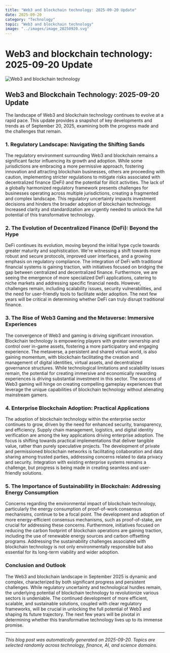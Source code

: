 ```yaml
---
title: "Web3 and blockchain technology: 2025-09-20 Update"
date: 2025-09-20
category: "Technology"
topic: "Web3 and blockchain technology"
image: "../images/image_20250920.svg"
---
```


# Web3 and blockchain technology: 2025-09-20 Update

![Web3 and blockchain technology](../images/image_20250920.svg)

## Web3 and Blockchain Technology: 2025-09-20 Update

The landscape of Web3 and blockchain technology continues to evolve at a rapid pace.  This update provides a snapshot of key developments and trends as of September 20, 2025, examining both the progress made and the challenges that remain.


### 1. Regulatory Landscape: Navigating the Shifting Sands

The regulatory environment surrounding Web3 and blockchain remains a significant factor influencing its growth and adoption.  While some jurisdictions are embracing a more permissive approach, fostering innovation and attracting blockchain businesses, others are proceeding with caution, implementing stricter regulations to mitigate risks associated with decentralized finance (DeFi) and the potential for illicit activities.  The lack of a globally harmonized regulatory framework presents challenges for businesses operating across multiple jurisdictions, creating a fragmented and complex landscape.  This regulatory uncertainty impacts investment decisions and hinders the broader adoption of blockchain technology.  Increased clarity and standardization are urgently needed to unlock the full potential of this transformative technology.


### 2.  The Evolution of Decentralized Finance (DeFi): Beyond the Hype

DeFi continues its evolution, moving beyond the initial hype cycle towards greater maturity and sophistication. We're witnessing a shift towards more robust and secure protocols, improved user interfaces, and a growing emphasis on regulatory compliance.  The integration of DeFi with traditional financial systems is gaining traction, with initiatives focused on bridging the gap between centralized and decentralized finance.  Furthermore, we are seeing the emergence of more specialized DeFi applications, catering to niche markets and addressing specific financial needs.  However, challenges remain, including scalability issues, security vulnerabilities, and the need for user-friendly tools to facilitate wider adoption.  The next few years will be critical in determining whether DeFi can truly disrupt traditional finance.


### 3.  The Rise of Web3 Gaming and the Metaverse: Immersive Experiences

The convergence of Web3 and gaming is driving significant innovation.  Blockchain technology is empowering players with greater ownership and control over in-game assets, fostering a more participatory and engaging experience.  The metaverse, a persistent and shared virtual world, is also gaining momentum, with blockchain facilitating the creation and management of digital identities, virtual assets, and decentralized governance structures.  While technological limitations and scalability issues remain, the potential for creating immersive and economically rewarding experiences is driving substantial investment in this sector.   The success of Web3 gaming will hinge on creating compelling gameplay experiences that leverage the unique capabilities of blockchain technology without alienating mainstream gamers.


### 4.  Enterprise Blockchain Adoption: Practical Applications

The adoption of blockchain technology within the enterprise sector continues to grow, driven by the need for enhanced security, transparency, and efficiency.  Supply chain management, logistics, and digital identity verification are among the key applications driving enterprise adoption.  The focus is shifting towards practical implementations that deliver tangible value, rather than purely speculative projects.  The development of private and permissioned blockchain networks is facilitating collaboration and data sharing among trusted parties, addressing concerns related to data privacy and security.  Integration with existing enterprise systems remains a challenge, but progress is being made in creating seamless and user-friendly solutions.


### 5.  The Importance of Sustainability in Blockchain: Addressing Energy Consumption

Concerns regarding the environmental impact of blockchain technology, particularly the energy consumption of proof-of-work consensus mechanisms, continue to be a focal point.  The development and adoption of more energy-efficient consensus mechanisms, such as proof-of-stake, are crucial for addressing these concerns.  Furthermore, initiatives focused on reducing the carbon footprint of blockchain operations are gaining traction, including the use of renewable energy sources and carbon offsetting programs.  Addressing the sustainability challenges associated with blockchain technology is not only environmentally responsible but also essential for its long-term viability and wider adoption.


### Conclusion and Outlook

The Web3 and blockchain landscape in September 2025 is dynamic and complex, characterized by both significant progress and persistent challenges.  While regulatory uncertainty and technological hurdles remain, the underlying potential of blockchain technology to revolutionize various sectors is undeniable.  The continued development of more efficient, scalable, and sustainable solutions, coupled with clear regulatory frameworks, will be crucial in unlocking the full potential of Web3 and shaping its future trajectory.  The next few years will be pivotal in determining whether this transformative technology lives up to its immense promise.


---
*This blog post was automatically generated on 2025-09-20. Topics are selected randomly across technology, finance, AI, and science domains.*
